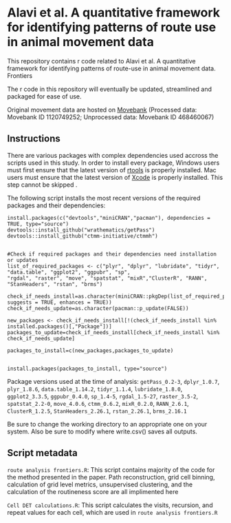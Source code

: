 # Alavi et al. A quantitative framework for identifying patterns of route use in animal movement data
This repository contains r code related to Alavi et al. A quantitative framework for identifying patterns of route-use in animal movement data. Frontiers

The r code in this repository will eventually be updated, streamlined and packaged for ease of use.

 Original movement data are hosted on [Movebank](https://www.movebank.org/) (Processed data: Movebank ID 1120749252; Unprocessed data: Movebank ID 468460067)
 
 ## Instructions
There are various packages with complex dependencies used accross the scripts used in this study. In order to install every package, Windows users must first ensure that the latest version of [rtools](https://cran.r-project.org/bin/windows/Rtools/) is properly installed. Mac users must ensure that the latest version of [Xcode](https://developer.apple.com/xcode/) is properly installed.  This step cannot be skipped .

The following script installs the most recent versions of the required packages and their dependencies:

```
install.packages(c("devtools","miniCRAN","pacman"), dependencies = TRUE, type="source") 
devtools::install_github("wrathematics/getPass")
devtools::install_github("ctmm-initiative/ctmmh")


#Check if required packages and their dependencies need installation or updates
list_of_required_packages <- c("plyr", "dplyr", "lubridate", "tidyr", "data.table", "ggplot2", "ggpubr", "sp", 
"rgdal", "raster", "move", "spatstat", "mixR","ClusterR", "RANN", "StanHeaders", "rstan", "brms")

check_if_needs_install=as.character(miniCRAN::pkgDep(list_of_required_packages, suggests = TRUE, enhances = TRUE))
check_if_needs_update=as.character(pacman::p_update(FALSE))

new_packages <- check_if_needs_install[!(check_if_needs_install %in% installed.packages()[,"Package"])]
packages_to_update=check_if_needs_install[check_if_needs_install %in% check_if_needs_update]

packages_to_install=c(new_packages,packages_to_update)


install.packages(packages_to_install, type="source")
```
Package versions used at the time of analysis:
```getPass_0.2-3```, ```dplyr_1.0.7```, ```plyr_1.8.6```, ```data.table_1.14.2```, ```tidyr_1.1.4```, ```lubridate_1.8.0```, ```ggplot2_3.3.5```, ```ggpubr_0.4.0```, ```sp_1.4-5```, ```rgdal_1.5-27```, ```raster_3.5-2```, ```spatstat_2.2-0```, ```move_4.0.6```, ```ctmm_0.6.2```, ```mixR_0.2.0```, ```RANN_2.6.1```, ```ClusterR_1.2.5```, ```StanHeaders_2.26.1```, ```rstan_2.26.1```, ```brms_2.16.1```                               
            
Be sure to change the working directory to an appropriate one on your system. Also be sure to modify where write.csv() saves all outputs. 

## Script metadata

```route analysis frontiers.R```: This script contains majority of the code for the method presented in the paper. Path reconstruction, grid cell binning, calculation of grid level metrics, unsupervised clustering, and the calculation of the routineness score are all implimented here

```Cell DET calculations.R```: This script calculates the visits, recursion, and repeat values for each cell, which are used in ```route analysis frontiers.R```


